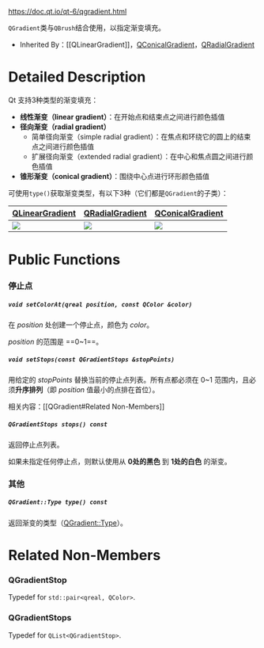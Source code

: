 https://doc.qt.io/qt-6/qgradient.html

`QGradient`类与`QBrush`结合使用，以指定渐变填充。

- Inherited By：[[QLinearGradient]]，[QConicalGradient](https://doc.qt.io/qt-6/qconicalgradient.html)，[QRadialGradient](https://doc.qt.io/qt-6/qradialgradient.html)

# Detailed Description

Qt 支持3种类型的渐变填充：

- **线性渐变（linear gradient）**：在开始点和结束点之间进行颜色插值
- **径向渐变（radial gradient）**
	- 简单径向渐变（simple radial gradient）：在焦点和环绕它的圆上的结束点之间进行颜色插值
	- 扩展径向渐变（extended radial gradient）：在中心和焦点圆之间进行颜色插值
- **锥形渐变（conical gradient）**：围绕中心点进行环形颜色插值


可使用`type()`获取渐变类型，有以下3种（它们都是`QGradient`的子类）：

| [QLinearGradient](https://doc.qt.io/qt-6/qlineargradient.html) | [QRadialGradient](https://doc.qt.io/qt-6/qradialgradient.html) | [QConicalGradient](https://doc.qt.io/qt-6/qconicalgradient.html) |
| -------------------------------------------------------------- | -------------------------------------------------------------- | ---------------------------------------------------------------- |
| ![](https://doc.qt.io/qt-6/images/qgradient-linear.png)        | ![](https://doc.qt.io/qt-6/images/qgradient-radial.png)        | ![](https://doc.qt.io/qt-6/images/qgradient-conical.png)         |

# Public Functions

### 停止点
##### `void setColorAt(qreal position, const QColor &color)`

在 *position* 处创建一个停止点，颜色为 *color*。

*position* 的范围是 ==0~1==。

##### `void setStops(const QGradientStops &stopPoints)`

用给定的 *stopPoints* 替换当前的停止点列表。所有点都必须在 0~1 范围内，且必须**升序排列**（即 *position* 值最小的点排在首位）。

相关内容：[[QGradient#Related Non-Members]]

##### `QGradientStops stops() const`

返回停止点列表。

如果未指定任何停止点，则默认使用从 **0处的黑色** 到 **1处的白色** 的渐变。

### 其他
##### `QGradient::Type type() const`

返回渐变的类型（[QGradient::Type](https://doc.qt.io/qt-6/qgradient.html#Type-enum)）。

# Related Non-Members

### QGradientStop

Typedef for `std::pair<qreal, QColor>`.

### QGradientStops

Typedef for `QList<QGradientStop>`.